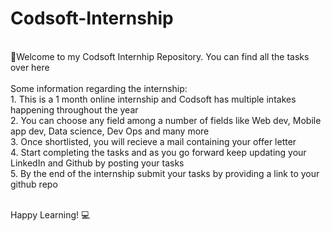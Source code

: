 # Codsoft-Internship
<br>
👋Welcome to my Codsoft Internhip Repository. You can find all the tasks over here
<br><br>
Some information regarding the internship: <br>
1. This is a 1 month online internship and Codsoft has multiple intakes happening throughout the year <br>
2. You can choose any field among a number of fields like Web dev, Mobile app dev, Data science, Dev Ops and many more <br>
3. Once shortlisted, you will recieve a mail containing your offer letter <br>
4. Start completing the tasks and as you go forward keep updating your LinkedIn and Github by posting your tasks <br>
5. By the end of the internship submit your tasks by providing a link to your github repo <br>

<br>

Happy Learning! 💻
